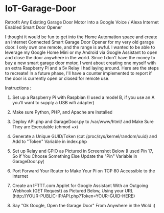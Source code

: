 # IoT-Garage-Door
Retrofit Any Existing Garage Door Motor Into a Google Voice / Alexa Internet Enabled Smart Door Opener

I thought it would be fun to get into the Home Automation space and create an Internet Connected Smart Garage Door Opener for my very old garage door.  I only own one remote, and the range is awful.  I wanted to be able to leverage my Google Home Mini or my Android via Google Assistant to open and close the door anywhere in the world.  Since I don't have the money to buy a new smart garage door motor, I went about creating one myself with an extra Raspberry Pi and a 5v Relay I had laying around.  Here are the steps to recreate!  In a future phase, I'll have a counter implemented to report if the door is currently open or closed for remote use.

Instructions : 


1) Set up a Raspberry Pi with Raspbian (I used a model B, if you use an A you'll want to supply a USB wifi adapter)

2) Make sure Python, PHP, and Apache are Installed

3) Deploy API.php and GarageDoor.py to /var/www/html/ and Make Sure They are Executable (chmod +x)

4) Generate a Unique GUID/Token (cat /proc/sys/kernel/random/uuid) and Add to "Token" Variable in index.php

5) Set up Relay and GPIO as Pictured in Screenshot Below (I used Pin 17, So if You Choose Something Else Update the "Pin" Variable in GarageDoor.py)

6) Port Forward Your Router to Make Your Pi on TCP 80 Accessible to the Internet

7) Create an IFTTT.com Applet for Google Assistant With an Outgoing Webhook (GET Request) as Pictured Below, Using your URL (http://YOUR-PUBLIC-IP/API.php?Token=YOUR-GUID-HERE)

8) Say "Ok Google, Open the Garage Door" From Anywhere in the Wold :)
